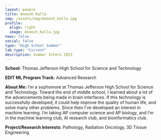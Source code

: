 ```yaml
---
layout: people
title: Aneesh Kalla
img: /assets/img/Aneesh_Kalla.jpg
profile:
  align: right
  image: Aneesh_Kalla.jpg
news: false
social: false
type: "High School Summer"
lab_type: "Current"
description: Summer Intern 2023
---
```


**School:** Thomas Jefferson High School for Science and Technology

**EDIT ML Program Track:**
Advanced Research

**About Me:**
I’m a sophomore at Thomas Jefferson High School for Science and Technology. Toward the end of middle school, I learned about a lot of the advancements being made in brain interfaces. If this technology is successfully developed, it could help improve the quality of human life, and solve many other problems. Since then I’ve developed an interest in machine learning. I’m taking AP computer science and AP biology, and I’m in the machine learning club, AI research club, and bioinformatics club.


**Project/Research Interests:**
Pathology, Radiation Oncology, 3D Tissue Engineering
    